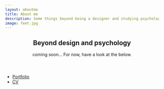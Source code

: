 ```yaml
---
layout: aboutme
title: About me
description: Some things beyond being a designer and studying psychology and neuroscience, 
image: feet.jpg
---
```


<section class="wrapper style1 special">
	<div class="inner">
		<header class="major">
			<h2>Beyond design and psychology</h2>
			<p>coming soon... For now, have a look at the below.
			</p>
		</header>
		<ul class="actions">
			<li><a href="portfolio" class="button icon fa-briefcase">Portfolio</a></li>
			<li><a href="cv" class="button icon fa-book">CV</a></li>
			<!-- <li><a href="material" class="button icon fa-share">Material</a></li> -->
		</ul>
	</div>
</section>